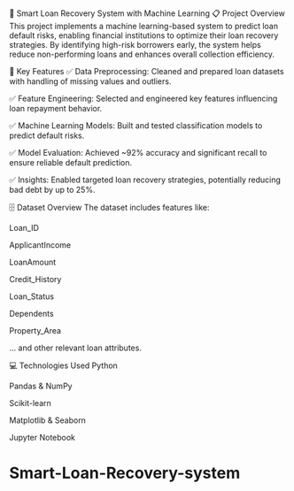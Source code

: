 💼 Smart Loan Recovery System with Machine Learning
📋 Project Overview
This project implements a machine learning-based system to predict loan default risks, enabling financial institutions to optimize their loan recovery strategies. By identifying high-risk borrowers early, the system helps reduce non-performing loans and enhances overall collection efficiency.

🚀 Key Features
✅ Data Preprocessing: Cleaned and prepared loan datasets with handling of missing values and outliers.

✅ Feature Engineering: Selected and engineered key features influencing loan repayment behavior.

✅ Machine Learning Models: Built and tested classification models to predict default risks.

✅ Model Evaluation: Achieved ~92% accuracy and significant recall to ensure reliable default prediction.

✅ Insights: Enabled targeted loan recovery strategies, potentially reducing bad debt by up to 25%.

🗄️ Dataset Overview
The dataset includes features like:

Loan_ID

ApplicantIncome

LoanAmount

Credit_History

Loan_Status

Dependents

Property_Area

... and other relevant loan attributes.



💻 Technologies Used
Python

Pandas & NumPy

Scikit-learn

Matplotlib & Seaborn

Jupyter Notebook

# Smart-Loan-Recovery-system
